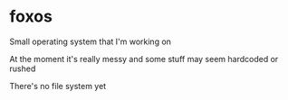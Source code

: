 # foxos

Small operating system that I'm working on

At the moment it's really messy and some stuff may seem hardcoded or rushed

There's no file system yet
